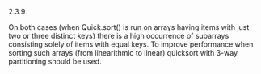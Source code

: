 2.3.9

On both cases (when Quick.sort() is run on arrays having items with just two or
three distinct keys) there is a high occurrence of subarrays consisting solely
of items with equal keys. To improve performance when sorting such arrays (from
linearithmic to linear) quicksort with 3-way partitioning should be used.
